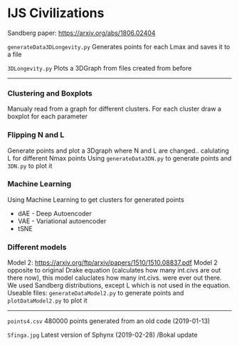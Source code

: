 # IJS Civilizations
Sandberg paper:
https://arxiv.org/abs/1806.02404

`generateData3DLongevity.py`
Generates points for each Lmax and saves it to a file

`3DLongevity.py`
Plots a 3DGraph from files created from before

---------
### Clustering and Boxplots
Manualy read from a graph for different clusters. For each cluster draw a boxplot for each parameter

### Flipping N and L
Generate points and plot a 3Dgraph where N and L are changed.. calulating L for different Nmax points
Using `generateData3DN.py` to generate points and `3DN.py` to plot it

### Machine Learning
Using Machine Learning to get clusters for generated points
- dAE - Deep Autoencoder
- VAE - Variational autoencoder
- tSNE

### Different models
Model 2: https://arxiv.org/ftp/arxiv/papers/1510/1510.08837.pdf
Model 2 opposite to original Drake equation (calculates how many int.civs are out there now), this model caluclates how many int.civs. were ever out there.
We used Sandberg distributions, except L which is not used in the equation.
Useable files:  `generateDataModel2.py` to generate points and `plotDataModel2.py` to plot it

---------
`points4.csv` 
480000 points generated from an old code (2019-01-13)

`Sfinga.jpg` 
Latest version of Sphynx (2019-02-28) /Bokal update